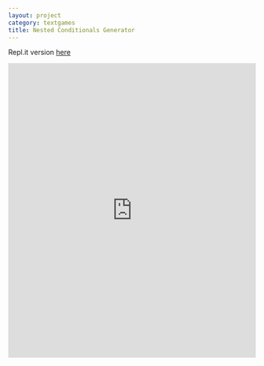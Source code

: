 ```yaml
---
layout: project
category: textgames
title: Nested Conditionals Generator
---
```


Repl.it version [here](https://repl.it/@JustinRiley1/PythonNestedConditionalsPracticeGenerator?v=1)

<iframe src="https://trinket.io/embed/python3/e44bf12b75?outputOnly=true&runOption=run&start=result" width="100%" height="600" frameborder="0" marginwidth="0" marginheight="0" allowfullscreen></iframe>
